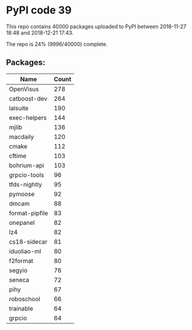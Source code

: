 # PyPI code 39

This repo contains 40000 packages uploaded to PyPI between 
2018-11-27 18:48 and 2018-12-21 17:43.

The repo is 24% (9996/40000) complete.

## Packages:

| Name  | Count |
| ----- | ----- |
| OpenVisus | 278 |
| catboost-dev | 264 |
| lalsuite | 190 |
| exec-helpers | 144 |
| mjlib | 136 |
| macdaily | 120 |
| cmake | 112 |
| cftime | 103 |
| bohrium-api | 103 |
| grpcio-tools | 96 |
| tfds-nightly | 95 |
| pymoose | 92 |
| dmcam | 88 |
| format-pipfile | 83 |
| onepanel | 82 |
| lz4 | 82 |
| cs18-sidecar | 81 |
| iduoliao-ml | 80 |
| f2format | 80 |
| segyio | 76 |
| seneca | 72 |
| pihy | 67 |
| roboschool | 66 |
| trainable | 64 |
| grpcio | 64 |


